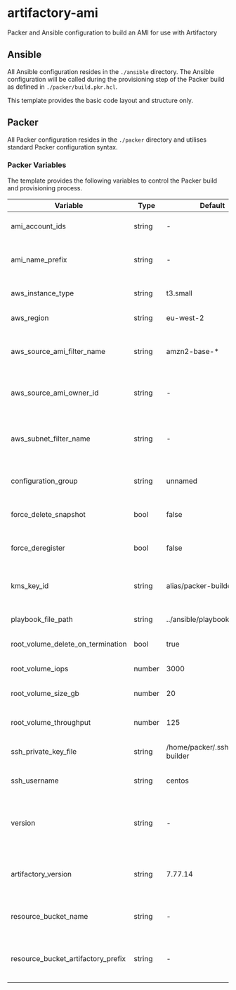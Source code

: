 # artifactory-ami

Packer and Ansible configuration to build an AMI for use with Artifactory

## Ansible

All Ansible configuration resides in the `./ansible` directory. The Ansible configuration will be called during the provisioning step of the Packer build as defined in `./packer/build.pkr.hcl`.

This template provides the basic code layout and structure only.

## Packer

All Packer configuration resides in the `./packer` directory and utilises standard Packer configuration syntax.

### Packer Variables

The template provides the following variables to control the Packer build and provisioning process.

| Variable                           | Type   | Default                          | Description                                                                                                                                               |
| ---------------------------------- | ------ | -------------------------------- | --------------------------------------------------------------------------------------------------------------------------------------------------------- |
| ami_account_ids                    | string | -                                | A list of account IDs that have access to launch the resulting AMI(s).                                                                                    |
| ami_name_prefix                    | string | -                                | Prefix used for the name tags of resulting AMIs. The version will be appended to this.                                                                    |
| aws_instance_type                  | string | t3.small                         | AWS EC2 instance type used when building the AMI.                                                                                                         |
| aws_region                         | string | eu-west-2                        | The region in which the AMI will be built.                                                                                                                |
| aws_source_ami_filter_name         | string | amzn2-base-\*                    | Source AMI filter string as per the DescribeImages API documentation. If multiple match, the latest image will be used.                                   |
| aws_source_ami_owner_id            | string | -                                | The source AMI owner ID. Used in combination with `aws_source_ami_filter_name` to match the source AMI.                                                   |
| aws_subnet_filter_name             | string | -                                | Subnet filter string as per the DescribeSubnets API documentation. If multiple match, the subnet with the greatest number of IPv4 addresses will be used. |
| configuration_group                | string | unnamed                          | The name of the group to which to add the instance for configuration purposes                                                                             |
| force_delete_snapshot              | bool   | false                            | Automatically delete snapshots associated with AMIs deregistered by `force_deregister`.                                                                   |
| force_deregister                   | bool   | false                            | Deregister an existing AMI if one with the same name exists.                                                                                              |
| kms_key_id                         | string | alias/packer-builders-kms        | The KMS key ID or alias to use when encrypting the AMI EBS volumes; defaults to the AWS managed key if empty.                                             |
| playbook_file_path                 | string | ../ansible/playbook.yml          | Relative path to the Ansible playbook file.                                                                                                               |
| root_volume_delete_on_termination  | bool   | true                             | Indicates whether the EBS volume is deleted on instance termination.                                                                                      |
| root_volume_iops                   | number | 3000                             | The volume IOPS; 3000 is the gp3 default.                                                                                                                 |
| root_volume_size_gb                | number | 20                               | The EC2 instance root volume size in Gibibytes (GiB).                                                                                                     |
| root_volume_throughput             | number | 125                              | The volume throughput in MiB/s; 125 is the gp3 default.                                                                                                   |
| ssh_private_key_file               | string | /home/packer/.ssh/packer-builder | The path to the common Packer builder private SSH key.                                                                                                    |
| ssh_username                       | string | centos                           | The username Packer will use when connecting with SSH.                                                                                                    |
| version                            | string | -                                | Semantic version number for the AMI. Will be automatically appended to `ami_name_prefix` to tag the resulting AMI and snapshots.                          |
| artifactory_version                | string | 7.77.14                          | The semantic version number for the Artifactory release which is subsequently passed in to Ansible.                                                       |
| resource_bucket_name               | string | -                                | The name of the S3 resources bucket which is subsequently passed in to Ansible.                                                                           |
| resource_bucket_artifactory_prefix | string | -                                | The object prefix for artifactory packages within the S3 resources bucket which is subsequently passed in to Ansible.                                     |
